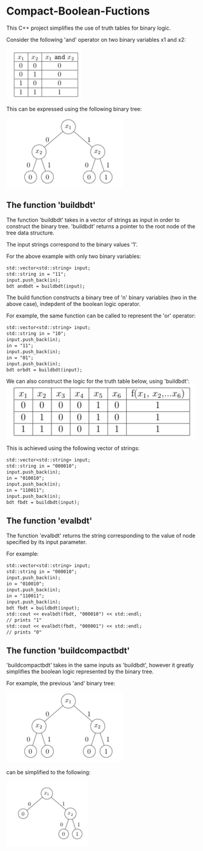 # Compact-Boolean-Fuctions

This C++ project simplifies the use of truth tables for binary logic.

Consider the following 'and' operator on two binary variables x1 and x2:

![image](https://github.com/ppaul101/Compact-Boolean-Fuctions/blob/master/Compact-Boolean-Fuctions/Images%20for%20readme/Truth%20table.jpg)

This can be expressed using the following binary tree:

![image](https://github.com/ppaul101/Compact-Boolean-Fuctions/blob/master/Compact-Boolean-Fuctions/Images%20for%20readme/Binary%20tree.jpg)

## The function 'buildbdt'
The function 'buildbdt' takes in a vector of strings as input in order to construct the binary tree. 'buildbdt' returns a pointer to the root node of the tree data structure. 

The input strings correspond to the binary values '1'. 

For the above example with only two binary variables:

```
std::vector<std::string> input;
std::string in = "11";
input.push_back(in);
bdt andbdt = buildbdt(input);
```

The build function constructs a binary tree of 'n' binary variables (two in the above case), indepdent of the boolean logic operator. 

For example, the same function can be called to represent the 'or' operator:

```
std::vector<std::string> input;
std::string in = "10";
input.push_back(in);
in = "11";
input.push_back(in);
in = "01";
input.push_back(in);
bdt orbdt = buildbdt(input);
```

We can also construct the logic for the truth table below, using 'buildbdt':
![image](https://github.com/ppaul101/Compact-Boolean-Fuctions/blob/master/Compact-Boolean-Fuctions/Images%20for%20readme/larger%20truth%20table.jpg)


This is achieved using the following vector of strings:
```
std::vector<std::string> input;
std::string in = "000010";
input.push_back(in);
in = "010010";
input.push_back(in);
in = "110011";
input.push_back(in);
bdt fbdt = buildbdt(input);
```

## The function 'evalbdt'
The function 'evalbdt' returns the string corresponding to the value of node specified by its input parameter. 

For example:
```
std::vector<std::string> input;
std::string in = "000010";
input.push_back(in);
in = "010010";
input.push_back(in);
in = "110011";
input.push_back(in);
bdt fbdt = buildbdt(input);
std::cout << evalbdt(fbdt, "000010") << std::endl;
// prints "1"
std::cout << evalbdt(fbdt, "000001") << std::endl;
// prints "0"
```

## The function 'buildcompactbdt'
'buildcompactbdt' takes in the same inputs as 'buildbdt', however it greatly simplifies the boolean logic represented by the binary tree. 

For example, the previous 'and' binary tree:

![image](https://github.com/ppaul101/Compact-Boolean-Fuctions/blob/master/Compact-Boolean-Fuctions/Images%20for%20readme/Binary%20tree.jpg)


can be simplified to the following:

![image](https://github.com/ppaul101/Compact-Boolean-Fuctions/blob/master/Compact-Boolean-Fuctions/Images%20for%20readme/Simplified%20and.jpg)
